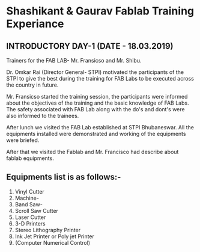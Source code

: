 # Shashikant & Gaurav Fablab Training Experiance
## INTRODUCTORY DAY-1 (DATE - 18.03.2019)

Trainers for the FAB LAB- Mr. Fransicso and Mr. Shibu.

Dr. Omkar Rai (Director General- STPI) motivated the participants of the STPI to give the best during the training for FAB Labs to be executed across the country in future.

Mr. Fransicso started the training session, the participants were informed about the objectives of the training and the basic knowledge of FAB Labs. The safety associated with FAB Lab along with the do's and dont's were also informed to the trainees.

After lunch we visited the FAB Lab established at STPI Bhubaneswar. All the equipments installed were demonstrated and working of the equipments were briefed.

After that we visited the Fablab and Mr. Francisco had describe about fablab equipments.

## Equipments list is as follows:-
1. Vinyl Cutter
2.  Machine- 
3. Band Saw- 
4. Scroll Saw Cutter
5. Laser Cutter
6. 3-D Printers
7. Stereo Lithography Printer
8. Ink Jet Printer or Poly jet Printer
9. (Computer Numerical Control)


